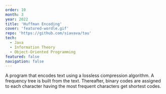 ```yaml
---
order: 10
month: 3
year: 2022
title: 'Huffman Encoding'
cover: 'featured-wordle.gif'
repo: 'https://github.com/siavava/tau'
tech:
  - Java
  - Information Theory
  - Object-Oriented Programming
featured: false
navigation: false
---
```


A program that encodes text using a lossless compression algorithm.
A <highlight>frequency tree</highlight> is built from the text. Thereafter,
<highlight>binary codes are assigned</highlight> to each character
having the <highlight>most frequent characters
get shortest codes</highlight>.
